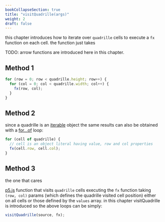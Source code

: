 ```yaml
---
bookCollapseSection: true
title: "visitQuadrille(args)"
weight: 2
draft: false
---
```


this chapter introduces how to iterate over `quadrille` cells to execute a `fx` function on each cell. the function just takes 

TODO: arrow functions are introduced here in this chapter.

## Method 1

```js
for (row = 0; row < quadrille.height; row++) {
  for (col = 0; col < quadrille.width; col++) {
    fx(row, col);
  }
}
```

## Method 2 

since a quadrille is an [iterable](https://developer.mozilla.org/en-US/docs/Web/JavaScript/Reference/Iteration_protocols#the_iterable_protocol) object the same results can also be obtained with a [for...of](https://developer.mozilla.org/en-US/docs/Web/JavaScript/Reference/Statements/for...of) loop:

```js
for (cell of quadrille) {
  // cell is an object literal having value, row and col properties
  fx(cell.row, cell.col);
}
```

## Method 3

the one that cares

[p5.js](https://p5js.org/) function that visits `quadrille` cells executing the `fx` function taking `(row, col)` params (which defines the quadrille visited cell position) either on all cells or those defined by the `values` array. in this chapter visitQuadrille is introduced so the above loops can be simply:

```js
visitQuadrille(source, fx);
```